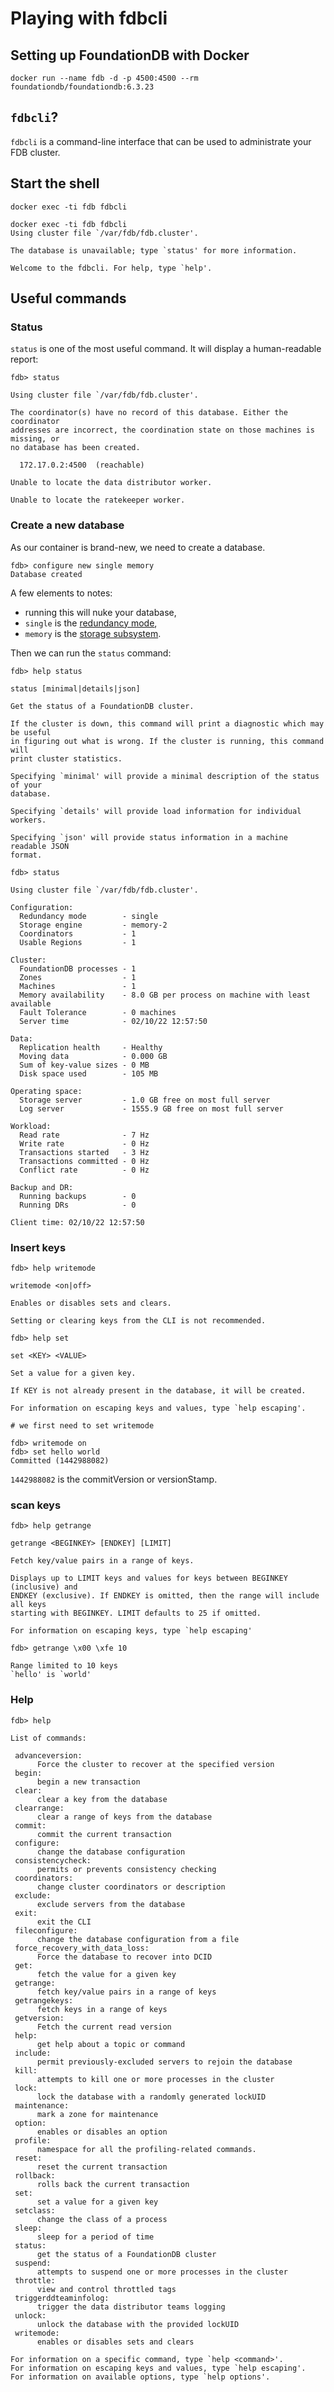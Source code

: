# Playing with fdbcli

<!-- toc -->

## Setting up FoundationDB with Docker

```shell
docker run --name fdb -d -p 4500:4500 --rm foundationdb/foundationdb:6.3.23
```

## `fdbcli`?

`fdbcli` is a command-line interface that can be used to administrate your FDB cluster.

## Start the shell

```shell
docker exec -ti fdb fdbcli

docker exec -ti fdb fdbcli                                                 
Using cluster file `/var/fdb/fdb.cluster'.

The database is unavailable; type `status' for more information.

Welcome to the fdbcli. For help, type `help'.
```

## Useful commands

### Status

`status` is one of the most useful command. It will display a human-readable report:

```shell
fdb> status

Using cluster file `/var/fdb/fdb.cluster'.

The coordinator(s) have no record of this database. Either the coordinator
addresses are incorrect, the coordination state on those machines is missing, or
no database has been created.

  172.17.0.2:4500  (reachable)

Unable to locate the data distributor worker.

Unable to locate the ratekeeper worker.
```


### Create a new database

As our container is brand-new, we need to create a database.

```shell
fdb> configure new single memory
Database created
```

A few elements to notes:

* running this will nuke your database,
* `single` is the [redundancy mode](https://apple.github.io/foundationdb/configuration.html#choosing-a-redundancy-mode),
* `memory` is the [storage subsystem](https://apple.github.io/foundationdb/configuration.html#configuring-the-storage-subsystem).

Then we can run the `status` command:

```shell
fdb> help status

status [minimal|details|json]

Get the status of a FoundationDB cluster.

If the cluster is down, this command will print a diagnostic which may be useful
in figuring out what is wrong. If the cluster is running, this command will
print cluster statistics.

Specifying `minimal' will provide a minimal description of the status of your
database.

Specifying `details' will provide load information for individual workers.

Specifying `json' will provide status information in a machine readable JSON
format.
```

```shell
fdb> status

Using cluster file `/var/fdb/fdb.cluster'.

Configuration:
  Redundancy mode        - single
  Storage engine         - memory-2
  Coordinators           - 1
  Usable Regions         - 1

Cluster:
  FoundationDB processes - 1
  Zones                  - 1
  Machines               - 1
  Memory availability    - 8.0 GB per process on machine with least available
  Fault Tolerance        - 0 machines
  Server time            - 02/10/22 12:57:50

Data:
  Replication health     - Healthy
  Moving data            - 0.000 GB
  Sum of key-value sizes - 0 MB
  Disk space used        - 105 MB

Operating space:
  Storage server         - 1.0 GB free on most full server
  Log server             - 1555.9 GB free on most full server

Workload:
  Read rate              - 7 Hz
  Write rate             - 0 Hz
  Transactions started   - 3 Hz
  Transactions committed - 0 Hz
  Conflict rate          - 0 Hz

Backup and DR:
  Running backups        - 0
  Running DRs            - 0

Client time: 02/10/22 12:57:50
```

### Insert keys

```shell
fdb> help writemode 

writemode <on|off>

Enables or disables sets and clears.

Setting or clearing keys from the CLI is not recommended.
```

```shell
fdb> help set

set <KEY> <VALUE>

Set a value for a given key.

If KEY is not already present in the database, it will be created.

For information on escaping keys and values, type `help escaping'.
```

```shell
# we first need to set writemode

fdb> writemode on
fdb> set hello world
Committed (1442988082)
```

`1442988082` is the commitVersion or versionStamp.

### scan keys

```shell
fdb> help getrange

getrange <BEGINKEY> [ENDKEY] [LIMIT]

Fetch key/value pairs in a range of keys.

Displays up to LIMIT keys and values for keys between BEGINKEY (inclusive) and
ENDKEY (exclusive). If ENDKEY is omitted, then the range will include all keys
starting with BEGINKEY. LIMIT defaults to 25 if omitted.

For information on escaping keys, type `help escaping'
```

```shell
fdb> getrange \x00 \xfe 10

Range limited to 10 keys
`hello' is `world'
```

### Help

```shell
fdb> help

List of commands:

 advanceversion:
      Force the cluster to recover at the specified version
 begin:
      begin a new transaction
 clear:
      clear a key from the database
 clearrange:
      clear a range of keys from the database
 commit:
      commit the current transaction
 configure:
      change the database configuration
 consistencycheck:
      permits or prevents consistency checking
 coordinators:
      change cluster coordinators or description
 exclude:
      exclude servers from the database
 exit:
      exit the CLI
 fileconfigure:
      change the database configuration from a file
 force_recovery_with_data_loss:
      Force the database to recover into DCID
 get:
      fetch the value for a given key
 getrange:
      fetch key/value pairs in a range of keys
 getrangekeys:
      fetch keys in a range of keys
 getversion:
      Fetch the current read version
 help:
      get help about a topic or command
 include:
      permit previously-excluded servers to rejoin the database
 kill:
      attempts to kill one or more processes in the cluster
 lock:
      lock the database with a randomly generated lockUID
 maintenance:
      mark a zone for maintenance
 option:
      enables or disables an option
 profile:
      namespace for all the profiling-related commands.
 reset:
      reset the current transaction
 rollback:
      rolls back the current transaction
 set:
      set a value for a given key
 setclass:
      change the class of a process
 sleep:
      sleep for a period of time
 status:
      get the status of a FoundationDB cluster
 suspend:
      attempts to suspend one or more processes in the cluster
 throttle:
      view and control throttled tags
 triggerddteaminfolog:
      trigger the data distributor teams logging
 unlock:
      unlock the database with the provided lockUID
 writemode:
      enables or disables sets and clears

For information on a specific command, type `help <command>'.
For information on escaping keys and values, type `help escaping'.
For information on available options, type `help options'.
```
